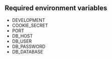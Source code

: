 ## Required environment variables

- DEVELOPMENT
- COOKIE_SECRET
- PORT
- DB_HOST
- DB_USER
- DB_PASSWORD
- DB_DATABASE
